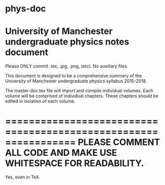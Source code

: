 # phys-doc
University of Manchester undergraduate physics notes document
=================================================================

Please ONLY commit .tex, .jpg, .png, (etc). No auxiliary files.

This document is designed to be a comprehensive summary of the 
University of Manchester undergraduate physics syllabus 2015-2018.

The master-doc.tex file will import and compile individual volumes.
Each volume will be comprised of individual chapters. These chapters
should be edited in isolation of each volume.

================================================================
PLEASE COMMENT ALL CODE AND MAKE USE WHITESPACE FOR READABILITY.
================================================================
Yes, even in TeX. 

